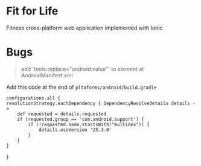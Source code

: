 # Fit for Life
Fitness cross-platform web application implemented with Ionic

# Bugs
> add 'tools:replace="android:value"' to <meta-data> element at AndroidManifest.xml

Add this code at the end of `pltaforms/android/build.gradle`

    configurations.all {
    resolutionStrategy.eachDependency { DependencyResolveDetails details ->
        def requested = details.requested
        if (requested.group == 'com.android.support') {
            if (!requested.name.startsWith("multidex")) {
                details.useVersion '25.3.0'
            }
        }
    }
}